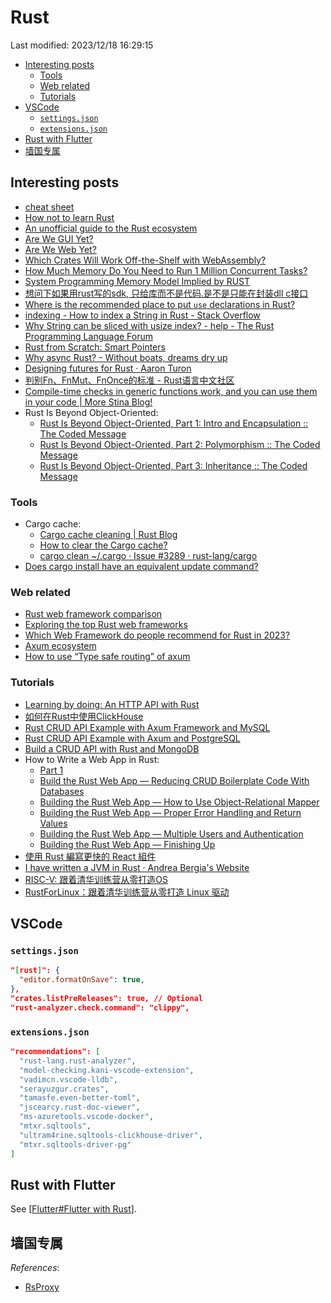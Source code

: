 # Rust

Last modified: 2023/12/18 16:29:15

- [Interesting posts](#interesting-posts)
  - [Tools](#tools)
  - [Web related](#web-related)
  - [Tutorials](#tutorials)
- [VSCode](#vscode)
  - [`settings.json`](#settingsjson)
  - [`extensions.json`](#extensionsjson)
- [Rust with Flutter](#rust-with-flutter)
- [墙国专属](#墙国专属)

## Interesting posts

- [cheat sheet](https://cheats.rs/)
- [How not to learn Rust](https://dystroy.org/blog/how-not-to-learn-rust/)
- [An unofficial guide to the Rust ecosystem](https://blessed.rs/crates)
- [Are We GUI Yet?](https://github.com/areweguiyet/areweguiyet)
- [Are We Web Yet?](https://github.com/rust-lang/arewewebyet)
- [Which Crates Will Work Off-the-Shelf with WebAssembly?](https://rustwasm.github.io/docs/book/reference/which-crates-work-with-wasm.html)
- [How Much Memory Do You Need to Run 1 Million Concurrent Tasks?](https://pkolaczk.github.io/memory-consumption-of-async/)
- [System Programming Memory Model Implied by RUST](https://t4wydfkrrq.feishu.cn/docx/doxcnM3juNBUJfxGcIWOfJRLk5g)
- [想问下如果用rust写的sdk, 只给库而不是代码.是不是只能在封装dll c接口](https://rustcc.cn/article?id=62bbfc2f-230d-4abc-ad94-8390a8487520)
- [Where is the recommended place to put `use` declarations in Rust?](https://stackoverflow.com/questions/45618552/where-is-the-recommended-place-to-put-use-declarations-in-rust)
- [indexing - How to index a String in Rust - Stack Overflow](https://stackoverflow.com/questions/24542115/how-to-index-a-string-in-rust)
- [Why String can be sliced with usize index? - help - The Rust Programming Language Forum](https://users.rust-lang.org/t/why-string-can-be-sliced-with-usize-index/71437)
- [Rust from Scratch: Smart Pointers](https://medium.com/@zainalpour_79971/rust-from-scratch-smart-pointers-2951b7725760)
- [Why async Rust? - Without boats, dreams dry up](https://without.boats/blog/why-async-rust/)
- [Designing futures for Rust · Aaron Turon](http://aturon.github.io/blog/2016/09/07/futures-design/)
- [判别Fn、FnMut、FnOnce的标准 - Rust语言中文社区](https://rustcc.cn/article?id=8b6c5e63-c1e0-4110-8ae8-a3ce1d3e03b9)
- [Compile-time checks in generic functions work, and you can use them in your code \| More Stina Blog!](https://morestina.net/blog/1940/compile-time-checks-in-generic-functions-work-and-you-can-use-them-in-your-code)
- Rust Is Beyond Object-Oriented:
  - [Rust Is Beyond Object-Oriented, Part 1: Intro and Encapsulation :: The Coded Message](https://www.thecodedmessage.com/posts/oop-1-encapsulation/)
  - [Rust Is Beyond Object-Oriented, Part 2: Polymorphism :: The Coded Message](https://www.thecodedmessage.com/posts/oop-2-polymorphism/)
  - [Rust Is Beyond Object-Oriented, Part 3: Inheritance :: The Coded Message](https://www.thecodedmessage.com/posts/oop-3-inheritance/)

### Tools

- Cargo cache:
  - [Cargo cache cleaning \| Rust Blog](https://blog.rust-lang.org/2023/12/11/cargo-cache-cleaning.html)
  - [How to clear the Cargo cache?](https://stackoverflow.com/questions/25072930/how-to-clear-the-cargo-cache)
  - [cargo clean ~/.cargo · Issue #3289 · rust-lang/cargo](https://github.com/rust-lang/cargo/issues/3289)
- [Does cargo install have an equivalent update command?](https://stackoverflow.com/questions/34484361/does-cargo-install-have-an-equivalent-update-command)

### Web related

- [Rust web framework comparison](https://github.com/flosse/rust-web-framework-comparison)
- [Exploring the top Rust web frameworks](https://blog.logrocket.com/top-rust-web-frameworks/)
- [Which Web Framework do people recommend for Rust in 2023?](https://www.reddit.com/r/rust/comments/12jhxi2/which_web_framework_do_people_recommend_for_rust/)
- [Axum ecosystem](https://github.com/tokio-rs/axum/blob/main/ECOSYSTEM.md)
- [How to use “Type safe routing” of axum](https://mixi-developers.mixi.co.jp/how-to-use-type-safe-routing-of-axum-c06c1b1b1ab)

### Tutorials

- [Learning by doing: An HTTP API with Rust](https://blog.frankel.ch/http-api-rust/)
- [如何在Rust中使用ClickHouse](https://cloud.tencent.com/developer/article/1814306)
- [Rust CRUD API Example with Axum Framework and MySQL](https://codevoweb.com/rust-crud-api-example-with-axum-framework-and-mysql/)
- [Rust CRUD API Example with Axum and PostgreSQL](https://codevoweb.com/rust-crud-api-example-with-axum-and-postgresql/)
- [Build a CRUD API with Rust and MongoDB](https://codevoweb.com/build-a-crud-api-with-rust-and-mongodb/)
- How to Write a Web App in Rust:
  - [Part 1](https://betterprogramming.pub/how-to-write-a-web-app-in-rust-part-1-3047156660a7)
  - [Build the Rust Web App — Reducing CRUD Boilerplate Code With Databases](https://betterprogramming.pub/how-to-write-a-web-app-in-rust-part-2-2da195369fc1)
  - [Building the Rust Web App — How to Use Object-Relational Mapper](https://betterprogramming.pub/building-the-rust-web-app-how-to-use-object-relational-mapper-3af2084555b6)
  - [Building the Rust Web App — Proper Error Handling and Return Values](https://betterprogramming.pub/building-the-rust-web-app-proper-error-handling-and-return-values-723f1f07f8cd)
  - [Building the Rust Web App — Multiple Users and Authentication](https://betterprogramming.pub/building-the-rust-web-app-multiple-users-and-authentication-5ca5988ddfe4)
  - [Building the Rust Web App — Finishing Up](https://medium.com/better-programming/building-the-rust-web-app-finishing-up-1624c9b82f80)
- [使用 Rust 編寫更快的 React 組件](https://www.readfog.com/a/1653827465241530368)
- [I have written a JVM in Rust · Andrea Bergia's Website](https://andreabergia.com/blog/2023/07/i-have-written-a-jvm-in-rust/)
- [RISC-V: 跟着清华训练营从零打造OS](https://mp.weixin.qq.com/mp/appmsgalbum?action=getalbum&__biz=Mzg4Nzk4MTY3Nw==&scene=2&album_id=3162993568748208133)
- [RustForLinux：跟着清华训练营从零打造 Linux 驱动](https://mp.weixin.qq.com/mp/appmsgalbum?__biz=Mzg4Nzk4MTY3Nw==&action=getalbum&album_id=3183255184072835074)

## VSCode

### `settings.json`

```json
"[rust]": {
  "editor.formatOnSave": true,
},
"crates.listPreReleases": true, // Optional
"rust-analyzer.check.command": "clippy",
```

### `extensions.json`

```json
"recommendations": [
  "rust-lang.rust-analyzer",
  "model-checking.kani-vscode-extension",
  "vadimcn.vscode-lldb",
  "serayuzgur.crates",
  "tamasfe.even-better-toml",
  "jscearcy.rust-doc-viewer",
  "ms-azuretools.vscode-docker",
  "mtxr.sqltools",
  "ultram4rine.sqltools-clickhouse-driver",
  "mtxr.sqltools-driver-pg"
]
```

## Rust with Flutter

See [[Flutter#Flutter with Rust]].

## 墙国专属

*References*:

- [RsProxy](https://rsproxy.cn/)

[//begin]: # "Autogenerated link references for markdown compatibility"
[Flutter#Flutter with Rust]: Flutter.md "Flutter"
[//end]: # "Autogenerated link references"
